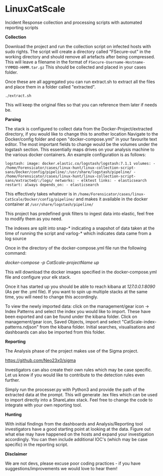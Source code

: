 # LinuxCatScale
Incident Response collection and processing scripts with automated reporting scripts

**Collection**

Download the project and run the collection script on infected hosts with sudo rights. The script will create a directory called "FSecure-out" in the working directory and should remove all artefacts after being compressed. This will leave a filename in the format of `FSecure-Username-Hostname-YYMMDD-HHMM.tar.gz` 
This should be collected and placed in your cases folder.

Once these are all aggregated you can run extract.sh to extract all the files and place them in a folder called "extracted".

`./extract.sh`

This will keep the original files so that you can reference them later if needs be.


**Parsing**


The stack is configured to collect data from the Docker-Project/extracted directory, if you would like to change this to another location
Navigate to the Docker/config folder and open "docker-compose.yml" in your favourite text editor. 
The most important fields to change would be the volumes under the logstash section. This essentially maps drives on your analysis machine to the various docker containers. An example configuration is as follows:

`logstash:
    image: docker.elastic.co/logstash/logstash:7.1.1
    volumes:
      - /home/Forensicator/cases/linux-hunt/linux-collection-script-sans/Docker/config/pipeline/:/usr/share/logstash/pipeline/
      - /home/Forensicator/cases/linux-hunt/linux-collection-script-sans/extracted/:/logs/
    networks:
      - elktest
    links:
      - elasticsearch
    restart: always
    depends_on:
      - elasticsearch`

This effectively takes whatever is in `/home/Forensicator/cases/linux-CatScale/Docker/config/pipeline/` and makes it available in the docker container at `/usr/share/logstash/pipeline/`

This project has predefined grok filters to ingest data into elastic, feel free to modify them as you need. 

The indexes are split into snap-\* indicating a snapshot of data taken at the time of running the script and varlog-\* which indicates data came from a log source

Once in the directory of the docker-compose.yml file run the following command:

*docker-compose -p CatScale-projectName up*

This will download the docker images specified in the docker-compose.yml file and configure your elk stack.

Once it has started up you should be able to reach kibana at *127.0.0.1:8090* (As per the .yml file). If you want to spin up multiple stacks at the same time, you will need to change this accordingly.

To view the newly imported data: click on the management/gear icon -> Index Patterns and select the index you would like to import. These have been exported and can be found under the kibana folder. Click on management/gear icon, Saved Objects, import and select "CatScale-index-patterns.ndjson" from the kibana folder. Initial searches, visualisations and dashboards can also be imported from this folder.


**Reporting**

The Analysis phase of the project makes use of the Sigma project.

https://github.com/Neo23x0/sigma

Investigators can also create their own rules which may be case specific. Let us know if you would like to contribute to the detection rules even further. 

Simply run the processer.py with Python3 and provide the path of the extracted data at the prompt. This will generate .tex files which can be used to import directly into a ShareLatex stack. Feel free to change the code to integrate with your own reporting tool.  

**Hunting** 

With initial findings from the dashboards and Analysis/Reporting tool investigators have a good starting point at looking at the data. Figure out what else may have happened on the hosts and expand your investigation accordingly. You can then include additional IOC's (which may be case specific) in the reporting script. 


**Disclaimer**

We are not devs, please excuse poor coding practices - if you have suggestions/improvements we would love to hear them!
